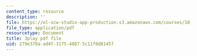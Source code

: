 ```yaml
---
content_type: resource
description: ''
file: https://ol-ocw-studio-app-production.s3.amazonaws.com/courses/18-650-statistics-for-applications-fall-2016/279e378aad4f317540875c11f0d81457_a66tfLdr6oY.pdf
file_type: application/pdf
resourcetype: Document
title: 3play pdf file
uid: 279e378a-ad4f-3175-4087-5c11f0d81457
---
```

